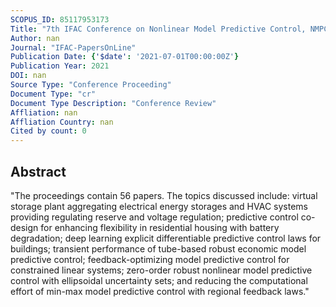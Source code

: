 ```yaml
---
SCOPUS_ID: 85117953173
Title: "7th IFAC Conference on Nonlinear Model Predictive Control, NMPC 2021 - Proceedings"
Author: nan
Journal: "IFAC-PapersOnLine"
Publication Date: {'$date': '2021-07-01T00:00:00Z'}
Publication Year: 2021
DOI: nan
Source Type: "Conference Proceeding"
Document Type: "cr"
Document Type Description: "Conference Review"
Affliation: nan
Affliation Country: nan
Cited by count: 0
---
```


## Abstract
"The proceedings contain 56 papers. The topics discussed include: virtual storage plant aggregating electrical energy storages and HVAC systems providing regulating reserve and voltage regulation; predictive control co-design for enhancing flexibility in residential housing with battery degradation; deep learning explicit differentiable predictive control laws for buildings; transient performance of tube-based robust economic model predictive control; feedback-optimizing model predictive control for constrained linear systems; zero-order robust nonlinear model predictive control with ellipsoidal uncertainty sets; and reducing the computational effort of min-max model predictive control with regional feedback laws."
